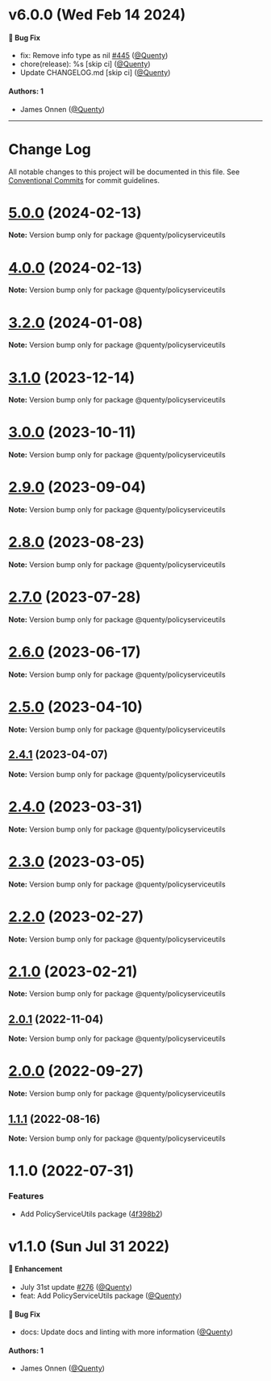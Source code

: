 # v6.0.0 (Wed Feb 14 2024)

#### 🐛 Bug Fix

- fix: Remove info type as nil [#445](https://github.com/Quenty/NevermoreEngine/pull/445) ([@Quenty](https://github.com/Quenty))
- chore(release): %s \[skip ci\] ([@Quenty](https://github.com/Quenty))
- Update CHANGELOG.md \[skip ci\] ([@Quenty](https://github.com/Quenty))

#### Authors: 1

- James Onnen ([@Quenty](https://github.com/Quenty))

---

# Change Log

All notable changes to this project will be documented in this file.
See [Conventional Commits](https://conventionalcommits.org) for commit guidelines.

# [5.0.0](https://github.com/Quenty/NevermoreEngine/compare/@quenty/policyserviceutils@4.0.0...@quenty/policyserviceutils@5.0.0) (2024-02-13)

**Note:** Version bump only for package @quenty/policyserviceutils





# [4.0.0](https://github.com/Quenty/NevermoreEngine/compare/@quenty/policyserviceutils@3.2.0...@quenty/policyserviceutils@4.0.0) (2024-02-13)

**Note:** Version bump only for package @quenty/policyserviceutils





# [3.2.0](https://github.com/Quenty/NevermoreEngine/compare/@quenty/policyserviceutils@3.1.0...@quenty/policyserviceutils@3.2.0) (2024-01-08)

**Note:** Version bump only for package @quenty/policyserviceutils





# [3.1.0](https://github.com/Quenty/NevermoreEngine/compare/@quenty/policyserviceutils@3.0.0...@quenty/policyserviceutils@3.1.0) (2023-12-14)

**Note:** Version bump only for package @quenty/policyserviceutils





# [3.0.0](https://github.com/Quenty/NevermoreEngine/compare/@quenty/policyserviceutils@2.9.0...@quenty/policyserviceutils@3.0.0) (2023-10-11)

**Note:** Version bump only for package @quenty/policyserviceutils





# [2.9.0](https://github.com/Quenty/NevermoreEngine/compare/@quenty/policyserviceutils@2.8.0...@quenty/policyserviceutils@2.9.0) (2023-09-04)

**Note:** Version bump only for package @quenty/policyserviceutils





# [2.8.0](https://github.com/Quenty/NevermoreEngine/compare/@quenty/policyserviceutils@2.7.0...@quenty/policyserviceutils@2.8.0) (2023-08-23)

**Note:** Version bump only for package @quenty/policyserviceutils





# [2.7.0](https://github.com/Quenty/NevermoreEngine/compare/@quenty/policyserviceutils@2.6.0...@quenty/policyserviceutils@2.7.0) (2023-07-28)

**Note:** Version bump only for package @quenty/policyserviceutils





# [2.6.0](https://github.com/Quenty/NevermoreEngine/compare/@quenty/policyserviceutils@2.5.0...@quenty/policyserviceutils@2.6.0) (2023-06-17)

**Note:** Version bump only for package @quenty/policyserviceutils





# [2.5.0](https://github.com/Quenty/NevermoreEngine/compare/@quenty/policyserviceutils@2.4.1...@quenty/policyserviceutils@2.5.0) (2023-04-10)

**Note:** Version bump only for package @quenty/policyserviceutils





## [2.4.1](https://github.com/Quenty/NevermoreEngine/compare/@quenty/policyserviceutils@2.4.0...@quenty/policyserviceutils@2.4.1) (2023-04-07)

**Note:** Version bump only for package @quenty/policyserviceutils





# [2.4.0](https://github.com/Quenty/NevermoreEngine/compare/@quenty/policyserviceutils@2.3.0...@quenty/policyserviceutils@2.4.0) (2023-03-31)

**Note:** Version bump only for package @quenty/policyserviceutils





# [2.3.0](https://github.com/Quenty/NevermoreEngine/compare/@quenty/policyserviceutils@2.2.0...@quenty/policyserviceutils@2.3.0) (2023-03-05)

**Note:** Version bump only for package @quenty/policyserviceutils





# [2.2.0](https://github.com/Quenty/NevermoreEngine/compare/@quenty/policyserviceutils@2.1.0...@quenty/policyserviceutils@2.2.0) (2023-02-27)

**Note:** Version bump only for package @quenty/policyserviceutils





# [2.1.0](https://github.com/Quenty/NevermoreEngine/compare/@quenty/policyserviceutils@2.0.1...@quenty/policyserviceutils@2.1.0) (2023-02-21)

**Note:** Version bump only for package @quenty/policyserviceutils





## [2.0.1](https://github.com/Quenty/NevermoreEngine/compare/@quenty/policyserviceutils@2.0.0...@quenty/policyserviceutils@2.0.1) (2022-11-04)

**Note:** Version bump only for package @quenty/policyserviceutils





# [2.0.0](https://github.com/Quenty/NevermoreEngine/compare/@quenty/policyserviceutils@1.1.1...@quenty/policyserviceutils@2.0.0) (2022-09-27)

**Note:** Version bump only for package @quenty/policyserviceutils





## [1.1.1](https://github.com/Quenty/NevermoreEngine/compare/@quenty/policyserviceutils@1.1.0...@quenty/policyserviceutils@1.1.1) (2022-08-16)

**Note:** Version bump only for package @quenty/policyserviceutils





# 1.1.0 (2022-07-31)


### Features

* Add PolicyServiceUtils package ([4f398b2](https://github.com/Quenty/NevermoreEngine/commit/4f398b237d56eeb34db3f925a97a3902e4fdd9b5))





# v1.1.0 (Sun Jul 31 2022)

#### 🚀 Enhancement

- July 31st update [#276](https://github.com/Quenty/NevermoreEngine/pull/276) ([@Quenty](https://github.com/Quenty))
- feat: Add PolicyServiceUtils package ([@Quenty](https://github.com/Quenty))

#### 🐛 Bug Fix

- docs: Update docs and linting with more information ([@Quenty](https://github.com/Quenty))

#### Authors: 1

- James Onnen ([@Quenty](https://github.com/Quenty))
